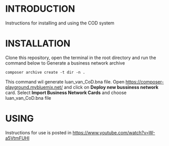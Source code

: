# INTRODUCTION
Instructions for installing and using the COD system

# INSTALLATION
Clone this repository, open the terminal in the root directory and run the command below to Generate a business network archive
```
composer archive create -t dir -n .
```
This command wil generate luan_van_CoD.bna file.
Open https://composer-playground.mybluemix.net/ and click on **Deploy new bussiness network** card. Select **Import Business Network Cards** and choose luan_van_CoD.bna file

# USING
Instructions for use is posted in https://www.youtube.com/watch?v=W-a5VtmFUHI
